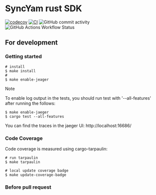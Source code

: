 # SyncYam rust SDK

[![codecov](https://codecov.io/gh/syncyam-io/syncyam-rs/branch/main/graph/badge.svg)](https://codecov.io/gh/syncyam-io/syncyam-rs)
[![CI](https://github.com/syncyam-io/syncyam-rs/actions/workflows/coverage.yml/badge.svg)](https://github.com/syncyam-io/syncyam-rs/actions/workflows/coverage.yml)
![GitHub commit activity](https://img.shields.io/github/commit-activity/w/syncyam-io/syncyam-rs)
![GitHub Actions Workflow Status](https://img.shields.io/github/actions/workflow/status/syncyam-io/syncyam-rs/build-test-coverage.yml)

## For development

### Getting started

```shell
# install 
$ make install
# 
$ make enable-jeager 
```

> [!NOTE]
> To enable log output in the tests, you should run test with '--all-features' after running the follows:

```shell
$ make enable-jaeger
$ cargo test --all-features 
```

You can find the traces in the jaeger UI: http://localhost:16686/

### Code Coverage

Code coverage is measured using cargo-tarpaulin:

```shell
# run tarpaulin
$ make tarpaulin

# local update coverage badge
$ make update-coverage-badge
```

### Before pull request
